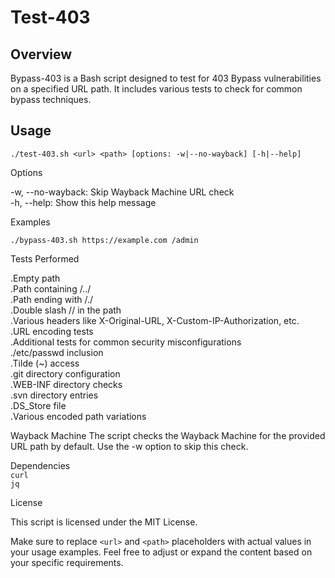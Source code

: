 # Test-403
## Overview

Bypass-403 is a Bash script designed to test for 403 Bypass vulnerabilities on a specified URL path. It includes various tests to check for common bypass techniques.

## Usage


```
./test-403.sh <url> <path> [options: -w|--no-wayback] [-h|--help]
```
Options

-w, --no-wayback: Skip Wayback Machine URL check<br>
-h, --help: Show this help message

Examples
  ```
./bypass-403.sh https://example.com /admin
```
Tests Performed

.Empty path<br>
.Path containing /../<br>
.Path ending with /./<br>
.Double slash // in the path<br>
.Various headers like X-Original-URL, X-Custom-IP-Authorization, etc.<br>
.URL encoding tests<br>
.Additional tests for common security misconfigurations<br>
./etc/passwd inclusion<br>
.Tilde (~) access<br>
.git directory configuration<br>
.WEB-INF directory checks<br>
.svn directory entries<br>
.DS_Store file<br>
.Various encoded path variations<br>

Wayback Machine
The script checks the Wayback Machine for the provided URL path by default. Use the -w option to skip this check.

Dependencies<br>
`curl`<br>
`jq`<br>

License

This script is licensed under the MIT License.

Make sure to replace `<url>` and `<path>` placeholders with actual values in your usage examples. Feel free to adjust or expand the content based on your specific requirements.
